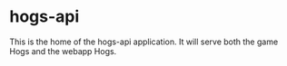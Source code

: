 # hogs-api
This is the home of the hogs-api application. It will serve both the game Hogs and the webapp Hogs.

